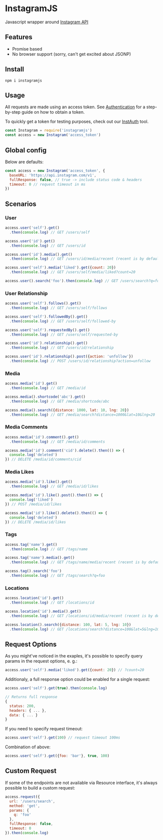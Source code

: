 # InstagramJS

Javascript wrapper around [Instagram API](https://www.instagram.com/developer)

## Features

* Promise based
* No browser support (sorry, can't get excited about JSONP)

## Install

```
npm i instagramjs
```

## Usage

All requests are made using an access token. See [Authentication](https://www.instagram.com/developer/authentication/) for a step-by-step guide on how to obtain a token.

To quickly get a token for testing purposes, check out our [InstAuth](https://github.com/jean-moldovan/instauth) tool.

```javascript
const Instagram = require('instagramjs')
const access = new Instagram('access_token')
```

## Global config

Below are defaults:

```javascript
const access = new Instagram('access_token', {
  baseURL: 'https://api.instagram.com/v1',
  fullResponse: false, // true -> include status code & headers
  timeout: 0 // request timeout in ms
})
```

## Scenarios

### User

```javascript
access.user('self').get()
  .then(console.log) // GET /users/self

access.user('id').get()
  .then(console.log) // GET /users/id

access.user('id').media().get()
  .then(console.log) // GET /users/id/media/recent (recent is by default)

access.user('self').media('liked').get({count: 20})
  .then(console.log) // GET /users/self/media/liked?count=20

access.user().search('foo').then(console.log) // GET /users/search?q=foo
```

### User Relationship

```javascript
access.user('self').follows().get()
  .then(console.log) // GET /users/self/follows

access.user('self').followedBy().get()
  .then(console.log) // GET /users/self/followed-by

access.user('self').requestedBy().get()
  .then(console.log) // GET /users/self/requested-by

access.user('id').relationship().get()
  .then(console.log) // GET /users/id/relationship

access.user('id').relationship().post({action: 'unfollow'})
  .then(console.log) // POST /users/id/relationship?action=unfollow
```

### Media

```javascript
access.media('id').get()
  .then(console.log) // GET /media/id

access.media().shortcode('abc').get()
  .then(console.log) // GET /media/shortcode/abc

access.media().search({distance: 1000, lat: 10, lng: 20})
  .then(console.log) // GET /media/search?distance=1000&lat=10&lng=20
```

### Media Comments

```javascript
access.media('id').comment().get()
  .then(console.log) // GET /media/id/comments

access.media('id').comment('cid').delete().then(() => {
  console.log('deleted')
}) // DELETE /media/id/comments/cid
```
### Media Likes

```javascript
access.media('id').like().get()
  .then(console.log) // GET /media/id/likes

access.media('id').like().post().then(() => {
  console.log('liked')
}) // POST /media/id/likes

access.media('id').like().delete().then(() => {
  console.log('deleted')
}) // DELETE /media/id/likes
```

### Tags

```javascript
access.tag('name').get()
  .then(console.log) // GET /tags/name

access.tag('name').media().get()
  .then(console.log) // GET /tags/name/media/recent (recent is by default)

access.tag().search('foo')
  .then(console.log) // GET /tags/search?q=foo
```

### Locations

```javascript
access.location('id').get()
  .then(console.log) // GET /locations/id

access.location('id').media().get()
  .then(console.log) // GET /locations/id/media/recent (recent is by default)

access.location().search({distance: 100, lat: 5, lng: 10})
  .then(console.log) // GET /locations/search?distance=100&lat=5&lng=10
```

## Request Options
As you might've noticed in the exaples, it's possible to specify
query params in the request options, e. g.:

```javascript
access.user('self').media('liked').get({count: 20}) // ?count=20
```

Additionaly, a full response option could be enabled for a single request:

```javascript
access.user('self').get(true).then(console.log)

// Returns full response
{
  status: 200,
  headers: { ... },
  data: { ... }
}
```

If you need to specify request timeout:

```javascript
access.user('self').get(100) // request timeout 100ms
```

Combination of above:

```javascript
access.user('self').get({foo: 'bar'}, true, 100)
```

## Custom Request

If some of the endpoints are not available via Resource interface, it's always possible
to build a custom request:

```javascript
access.request({
  url: '/users/search',
  method: 'get',
  params: {
    q: 'foo'
  },
  fullResponse: false,
  timeout: 0
}).then(console.log)
```
